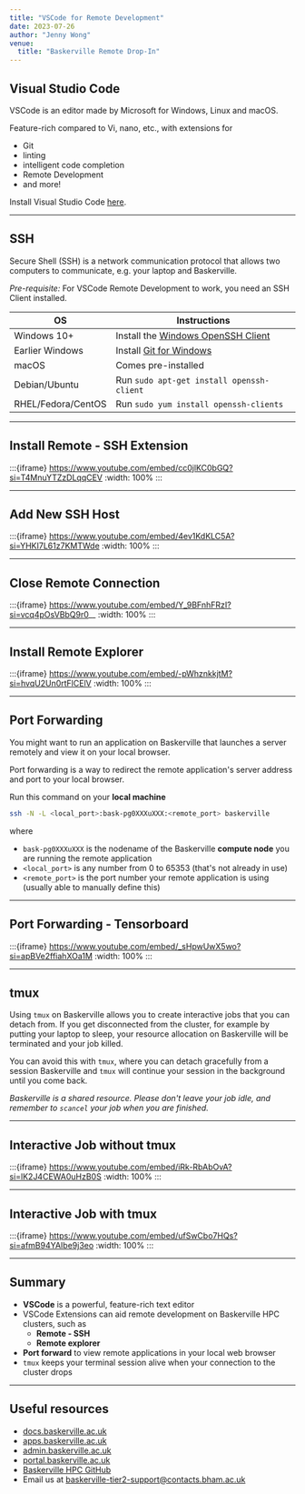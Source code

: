 ```yaml
---
title: "VSCode for Remote Development"
date: 2023-07-26
author: "Jenny Wong"
venue:
  title: "Baskerville Remote Drop-In"
---
```


## Visual Studio Code

VSCode is an editor made by Microsoft for Windows, Linux and macOS.

Feature-rich compared to Vi, nano, etc., with extensions for

- Git
- linting
- intelligent code completion
- Remote Development
- and more!

Install Visual Studio Code [here](https://code.visualstudio.com/).

---

## SSH

Secure Shell (SSH) is a network communication protocol that allows two computers to communicate, e.g. your laptop and Baskerville.

*Pre-requisite:* For VSCode Remote Development to work, you need an SSH Client installed.

| OS | Instructions |
| -- | -- |
| Windows 10+ | Install the [Windows OpenSSH Client](https://learn.microsoft.com/windows-server/administration/openssh/openssh_install_firstuse) |
| Earlier Windows | Install [Git for Windows](https://git-scm.com/download/win) |
| macOS | Comes pre-installed |
| Debian/Ubuntu | Run `sudo apt-get install openssh-client`|
| RHEL/Fedora/CentOS | Run `sudo yum install openssh-clients`|

---

## Install Remote - SSH Extension

:::{iframe} https://www.youtube.com/embed/cc0jlKC0bGQ?si=T4MnuYTZzDLqqCEV
:width: 100%
:::

---

## Add New SSH Host

:::{iframe} https://www.youtube.com/embed/4ev1KdKLC5A?si=YHKI7L61z7KMTWde
:width: 100%
:::

---

## Close Remote Connection

:::{iframe} https://www.youtube.com/embed/Y_9BFnhFRzI?si=vcq4pOsVBbQ9r0__
:width: 100%
:::

---

## Install Remote Explorer

:::{iframe} https://www.youtube.com/embed/-pWhznkkjtM?si=hvqU2Un0rtFlCElV
:width: 100%
:::

---

## Port Forwarding

You might want to run an application on Baskerville that launches a server remotely and view it on your local browser.

Port forwarding is a way to redirect the remote application's server address and port to your local browser.

Run this command on your **local machine**

```bash
ssh -N -L <local_port>:bask-pg0XXXuXXX:<remote_port> baskerville
```

where 

- `bask-pg0XXXuXXX` is the nodename of the Baskerville **compute node** you are running the remote application
- `<local_port>` is any number from 0 to 65353 (that's not already in use)
- `<remote_port>` is the port number your remote application is using (usually able to manually define this)

---

## Port Forwarding - Tensorboard

:::{iframe} https://www.youtube.com/embed/_sHpwUwX5wo?si=apBVe2ffiahXOa1M
:width: 100%
:::

---

## tmux

Using `tmux` on Baskerville allows you to create interactive jobs that you can detach from. If you get disconnected from the cluster, for example by putting your laptop to sleep, your resource allocation on Baskerville will be terminated and your job killed.

You can avoid this with `tmux`, where you can detach gracefully from a session Baskerville and `tmux` will continue your session in the background until you come back.

*Baskerville is a shared resource. Please don't leave your job idle, and remember to `scancel` your job when you are finished.*

---

## Interactive Job without tmux

:::{iframe} https://www.youtube.com/embed/iRk-RbAbOvA?si=lK2J4CEWA0uHzB0S
:width: 100%
:::

---

## Interactive Job with tmux

:::{iframe} https://www.youtube.com/embed/ufSwCbo7HQs?si=afmB94YAIbe9j3eo
:width: 100%
:::

---

## Summary

- **VSCode** is a powerful, feature-rich text editor
- VSCode Extensions can aid remote development on Baskerville HPC clusters, such as
  - **Remote - SSH**
  - **Remote explorer**
- **Port forward** to view remote applications in your local web browser
- `tmux` keeps your terminal session alive when your connection to the cluster drops

---

## Useful resources

- [docs.baskerville.ac.uk](https://docs.baskerville.ac.uk)
- [apps.baskerville.ac.uk](https://apps.baskerville.ac.uk)
- [admin.baskerville.ac.uk](https://admin.baskerville.ac.uk)
- [portal.baskerville.ac.uk](https://portal.baskerville.ac.uk)
- [Baskerville HPC GitHub](https://github.com/baskerville-hpc)
- Email us at [baskerville-tier2-support@contacts.bham.ac.uk](mailto:baskerville-tier2-support@contacts.bham.ac.uk)
